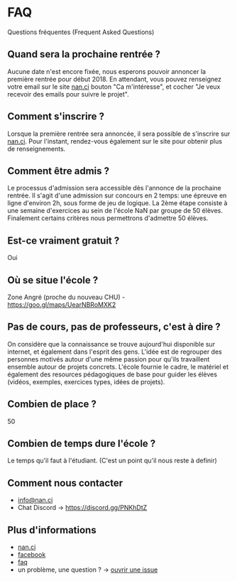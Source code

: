# FAQ
Questions fréquentes (Frequent Asked Questions)


## Quand sera la prochaine rentrée ?

Aucune date n'est encore fixée, nous esperons pouvoir annoncer la première rentrée pour début 2018. En attendant, vous pouvez renseignez votre email sur le site [nan.ci](https://nan.ci) bouton "Ca m'intéresse", et cocher "Je veux recevoir des emails pour suivre le projet".

## Comment s'inscrire ?

Lorsque la première rentrée sera annoncée, il sera possible de s'inscrire sur [nan.ci](https://nan.ci).
Pour l'instant, rendez-vous également sur le site pour obtenir plus de renseignements.

## Comment être admis ?

Le processus d'admission sera accessible dès l'annonce de la prochaine rentrée.
Il s'agit d'une admission sur concours en 2 temps: une épreuve en ligne d'environ 2h, sous forme de jeu de logique. La 2ème étape consiste à une semaine d'exercices au sein de l'école NaN par groupe de 50 élèves. Finalement certains critères nous permettrons d'admettre 50 élèves.

## Est-ce vraiment gratuit ?

Oui

## Où se situe l'école ?

Zone Angré (proche du nouveau CHU) - https://goo.gl/maps/UearNBRoMXK2

## Pas de cours, pas de professeurs, c'est à dire ?

On considère que la connaissance se trouve aujourd'hui disponible sur internet, et également dans l'esprit des gens.
L'idée est de regrouper des personnes motivés autour d'une même passion pour qu'ils travaillent ensemble autour de projets concrets.
L'école fournie le cadre, le matériel et également des resources pédagogiques de base pour guider les élèves (vidéos, exemples, exercices types, idées de projets).

## Combien de place ?

50

## Combien de temps dure l'école ?

Le temps qu'il faut à l'étudiant. (C'est un point qu'il nous reste à definir)

## Comment nous contacter

- info@nan.ci
- Chat Discord -> https://discord.gg/PNKhDtZ

## Plus d'informations

- [nan.ci](https://nan.ci)
- [facebook](https://www.facebook.com/ecolenan)
- [faq](https://github.com/nan-ci/faq)
- un problème, une question ? -> [ouvrir une issue](https://github.com/nan-ci/faq/issue)
